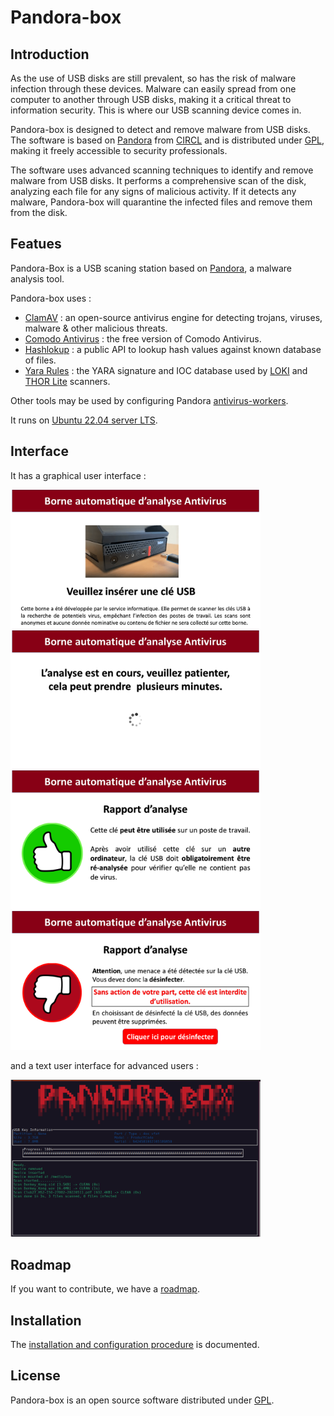 Pandora-box
============

## Introduction

As the use of USB disks are still prevalent, so has the risk of malware infection through these devices. 
Malware can easily spread from one computer to another through USB disks, making it a critical threat to 
information security. This is where our USB scanning device comes in.

Pandora-box is designed to detect and remove malware from USB disks. The software is based on [Pandora](https://github.com/pandora-analysis) 
from [CIRCL](https://www.circl.lu) and is distributed under [GPL](https://www.gnu.org/licenses/licenses.html), 
making it freely accessible to security professionals.

The software uses advanced scanning techniques to identify and remove malware from USB disks. It performs a 
comprehensive scan of the disk, analyzing each file for any signs of malicious activity. If it detects any malware, 
Pandora-box will quarantine the infected files and remove them from the disk.

## Featues

Pandora-Box is a USB scaning station based on [Pandora](https://github.com/pandora-analysis), 
a malware analysis tool. 

Pandora-box uses :

- [ClamAV](http://www.clamav.net/) : an open-source antivirus engine for detecting trojans, viruses, malware & other malicious threats.
- [Comodo Antivirus](https://antivirus.comodo.com/) : the free version of Comodo Antivirus.
- [Hashlokup](https://circl.lu/services/hashlookup/) : a public API to lookup hash values against known database of files. 
- [Yara Rules](https://github.com/Neo23x0/signature-base) : the YARA signature and IOC database used by [LOKI](https://github.com/Neo23x0/Loki) and [THOR Lite](https://www.nextron-systems.com/thor-lite/) scanners.

Other tools may be used by configuring Pandora [antivirus-workers](https://github.com/pandora-analysis/pandora#antivirus-workers).

It runs on [Ubuntu 22.04 server LTS](https://releases.ubuntu.com/jammy/).

## Interface

It has a graphical user interface :

[<img src="images/key1.png" width="400">](images/key1.png)
[<img src="images/wait1.png" width="400">](images/wait1.png)
[<img src="images/ok.png" width="400">](images/ok.png)
[<img src="images/bad.png" width="400">](images/bad.png)

and a text user interface for advanced users :

[<img src="images/pandora-curses.png" width="400">](images/pandora-curses.png)

## Roadmap

If you want to contribute, we have a [roadmap](ROADMAP.md).

## Installation

The [installation and configuration procedure](INSTALL.md) is documented.

## License

Pandora-box is an open source software distributed under [GPL](https://www.gnu.org/licenses/licenses.html).

